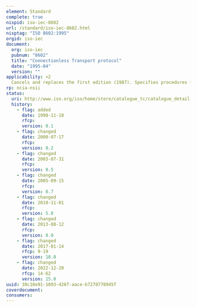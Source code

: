 ```yaml
---
element: Standard
complete: true
nispid: iso-iec-8602
url: /standard/iso-iec-8602.html
nisptag: "ISO 8602:1995"
orgid: iso-iec
document:
  org: iso-iec
  pubnum: "8602"
  title: "Connectionless Transport protocol"
  date: "1995-04"
  version: ""
applicability: >2
  Cancels and replaces the first edition (1987). Specifies procedures for the connectionless-mode transmission of data and protocol control information; procedures for the correct interpretation of transport protocol control information; the functional requirements for implementations claiming conformance to this standard; the encoding of the transport-protocol-data-units used for the transmission of data and control information.
rp: ncia-nsii
status:
  uri: http://www.iso.org/iso/home/store/catalogue_tc/catalogue_detail.htm?csnumber=15907
  history: 
    - flag: added
      date: 1998-11-10
      rfcp: 
      version: 0.1
    - flag: changed
      date: 2000-07-17
      rfcp: 
      version: 0.2
    - flag: changed
      date: 2003-07-31
      rfcp: 
      version: 0.5
    - flag: changed
      date: 2005-09-15
      rfcp: 
      version: 0.7
    - flag: changed
      date: 2010-11-01
      rfcp: 
      version: 5.0
    - flag: changed
      date: 2013-08-12
      rfcp: 
      version: 8.0
    - flag: changed
      date: 2017-01-14
      rfcp: 9-19
      version: 10.0
    - flag: changed
      date: 2022-12-20
      rfcp: 14-62
      version: 15.0
uuid: 30c18e91-1093-426f-aace-b7270776945f
coverdocument:
consumers:
---
```

